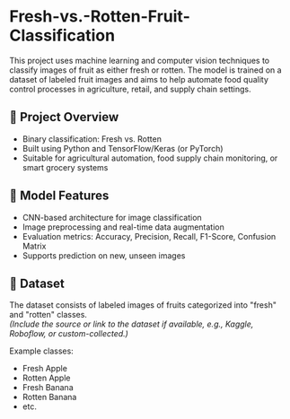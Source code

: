 # Fresh-vs.-Rotten-Fruit-Classification
This project uses machine learning and computer vision techniques to classify images of fruit as either fresh or rotten. The model is trained on a dataset of labeled fruit images and aims to help automate food quality control processes in agriculture, retail, and supply chain settings.

## 📌 Project Overview

- Binary classification: Fresh vs. Rotten
- Built using Python and TensorFlow/Keras (or PyTorch)
- Suitable for agricultural automation, food supply chain monitoring, or smart grocery systems

## 🧠 Model Features

- CNN-based architecture for image classification
- Image preprocessing and real-time data augmentation
- Evaluation metrics: Accuracy, Precision, Recall, F1-Score, Confusion Matrix
- Supports prediction on new, unseen images

## 📁 Dataset

The dataset consists of labeled images of fruits categorized into "fresh" and "rotten" classes.  
*(Include the source or link to the dataset if available, e.g., Kaggle, Roboflow, or custom-collected.)*

Example classes:
- Fresh Apple
- Rotten Apple
- Fresh Banana
- Rotten Banana
- etc.
